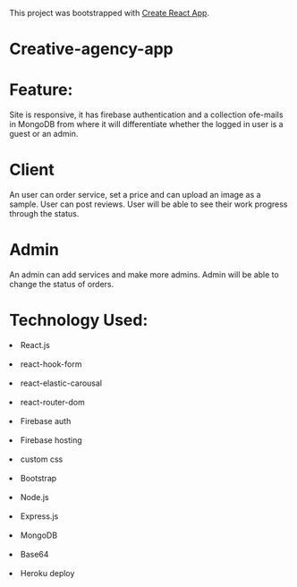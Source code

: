 This project was bootstrapped with [Create React App](https://github.com/facebook/create-react-app).

<h1>Creative-agency-app</h1>

<h1>Feature:</h1>
Site is responsive, it has firebase authentication and a collection ofe-mails in MongoDB from where
it will differentiate whether the logged in user is a guest or an admin.

<h1>Client</h1>
An user can order service, set a price and can upload an image as a sample.
User can post reviews.
User will be able to see their work progress through the status.

<h1>Admin</h1>
An admin can add services and make more admins.
Admin will be able to change the status of orders.


<h1>Technology Used:</h1>
<li>React.js</li></br>
<li>react-hook-form</li></br>
<li>react-elastic-carousal</li></br>
<li>react-router-dom</li></br>
<li>Firebase auth</li></br>
<li>Firebase hosting</li></br>
<li>custom css</li></br>
<li>Bootstrap</li></br>
<li>Node.js</li></br>
<li>Express.js</li></br>
<li>MongoDB</li></br>
<li>Base64</li></br>
<li>Heroku deploy</li></br>


